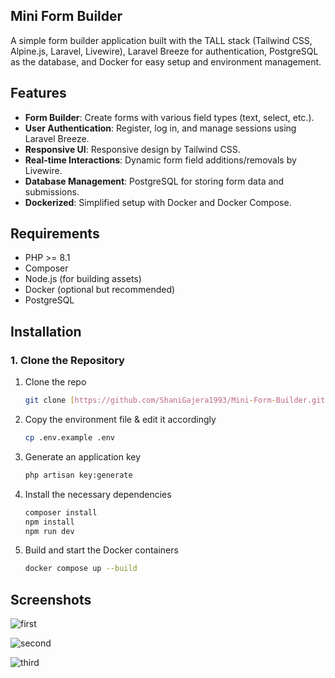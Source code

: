 ## Mini Form Builder

A simple form builder application built with the TALL stack (Tailwind CSS, Alpine.js, Laravel, Livewire), Laravel Breeze for authentication, PostgreSQL as the database, and Docker for easy setup and environment management.

## Features

- **Form Builder**: Create forms with various field types (text, select, etc.).
- **User Authentication**: Register, log in, and manage sessions using Laravel Breeze.
- **Responsive UI**: Responsive design by Tailwind CSS.
- **Real-time Interactions**: Dynamic form field additions/removals by Livewire.
- **Database Management**: PostgreSQL for storing form data and submissions.
- **Dockerized**: Simplified setup with Docker and Docker Compose.

## Requirements

- PHP >= 8.1
- Composer
- Node.js (for building assets)
- Docker (optional but recommended)
- PostgreSQL

## Installation

### 1. Clone the Repository

1. Clone the repo
   
   ```sh
   git clone [https://github.com/ShaniGajera1993/Mini-Form-Builder.git]
   ```
3. Copy the environment file & edit it accordingly
   ```sh
   cp .env.example .env
   ```
4. Generate an application key
   ```sh
   php artisan key:generate
   ```
5. Install the necessary dependencies
   ```sh
   composer install
   npm install
   npm run dev
   ```
6. Build and start the Docker containers
   ```sh
   docker compose up --build
   ```

## Screenshots
![first](https://github.com/user-attachments/assets/cc9a80e5-4bca-40d5-a715-a88432e68692)

![second](https://github.com/user-attachments/assets/cc6a4b3d-9135-4a59-9d46-f2b9431fdeda)

![third](https://github.com/user-attachments/assets/0148eeda-4d87-40c2-84a4-cb5c38998393)

